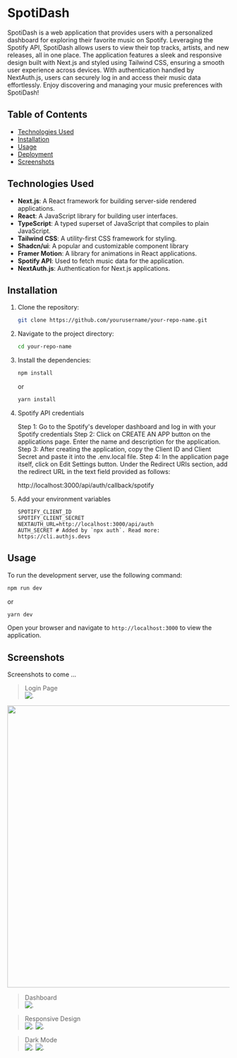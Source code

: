 # SpotiDash

SpotiDash is a web application that provides users with a personalized dashboard for exploring their favorite music on Spotify. Leveraging the Spotify API, SpotiDash allows users to view their top tracks, artists, and new releases, all in one place. The application features a sleek and responsive design built with Next.js and styled using Tailwind CSS, ensuring a smooth user experience across devices. With authentication handled by NextAuth.js, users can securely log in and access their music data effortlessly. Enjoy discovering and managing your music preferences with SpotiDash!

## Table of Contents

- [Technologies Used](#technologies-used)
- [Installation](#installation)
- [Usage](#usage)
- [Deployment](#deployment)
- [Screenshots](#screenshots)

## Technologies Used

- **Next.js**: A React framework for building server-side rendered applications.
- **React**: A JavaScript library for building user interfaces.
- **TypeScript**: A typed superset of JavaScript that compiles to plain JavaScript.
- **Tailwind CSS**: A utility-first CSS framework for styling.
- **Shadcn/ui**: A popular and customizable component library
- **Framer Motion**: A library for animations in React applications.
- **Spotify API**: Used to fetch music data for the application.
- **NextAuth.js**: Authentication for Next.js applications.

## Installation

1. Clone the repository:
   ```bash
   git clone https://github.com/yourusername/your-repo-name.git
   ```
2. Navigate to the project directory:
   ```bash
   cd your-repo-name
   ```
3. Install the dependencies:
   ```bash
   npm install
   ```
   or
   ```bash
   yarn install
   ```
4. Spotify API credentials

    Step 1: Go to the Spotify's developer dashboard and log in with your Spotify credentials
    Step 2: Click on CREATE AN APP button on the applications page. Enter the name and description for the application.
    Step 3: After creating the application, copy the Client ID and Client Secret and paste it into the .env.local file.
    Step 4: In the application page itself, click on Edit Settings button. Under the Redirect URIs section, add the redirect URL in the text field provided as follows:

    http://localhost:3000/api/auth/callback/spotify

5. Add your environment variables
   ```
   SPOTIFY_CLIENT_ID
   SPOTIFY_CLIENT_SECRET
   NEXTAUTH_URL=http://localhost:3000/api/auth
   AUTH_SECRET # Added by `npx auth`. Read more: https://cli.authjs.devs
   ```

## Usage

To run the development server, use the following command:

```bash
npm run dev
```
or
```bash
yarn dev
```

Open your browser and navigate to `http://localhost:3000` to view the application.

## Screenshots

Screenshots to come ...

> Login Page <br/>
![<Login Page>.](https://imgur.com/6TbKObH)
<img src="//imgur.com/a/6TbKObH" width="640" height="640" />

> Dashboard <br/>
![<Dashboard>.](https://www.dropbox.com/scl/fi/bg0w7x3katz0dr4w474r4/spotidash4.PNG?rlkey=7c6heh7a29nok7w2wa023essj&st=onr1chxo&dl=0)

> Responsive Design <br/>
![<Responsive Design Phone>.](https://www.dropbox.com/scl/fi/kr6jhxrelnx1ka2oz56y2/spotidash5.PNG?rlkey=5mu677lhri6w9373innjd5vmp&st=du1ht4we&dl=0)
![<Responsive Design Tablet>.](https://www.dropbox.com/scl/fi/fzlt38ghmjoa215kzce6e/spotidash6.PNG?rlkey=bghteid1obmyzotnlq8xrid75&st=s0a418uw&dl=0)

> Dark Mode <br/>
![<Dark Mode Login Page>.](https://www.dropbox.com/scl/fi/zjn2g71gr28rthlhcy7qc/spotidash1.PNG?rlkey=yquvds7s9gh6wmbfsy3d4jp4a&st=tzng9w6b&dl=0)
![<Dark Mode Dashboard>.](https://www.dropbox.com/scl/fi/yy6004epo9lkuv024rcxw/spotidash3.PNG?rlkey=7to35vvvyznk0pdbfv5sbiz1g&st=uotygfzu&dl=0)
